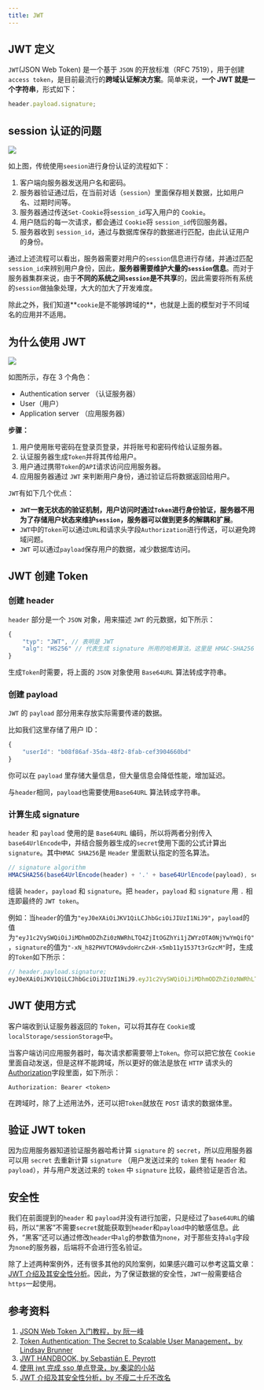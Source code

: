 ```yaml
---
title: JWT
---
```


## JWT 定义

`JWT`(JSON Web Token) 是一个基于 `JSON` 的开放标准（RFC 7519），用于创建`access token`，是目前最流行的**跨域认证解决方案**。简单来说，**一个 JWT 就是一个字符串**，形式如下：

```js
header.payload.signature;
```

## session 认证的问题

<Img w="600" src="https://cosmos-x.oss-cn-hangzhou.aliyuncs.com/CKdYzW.png" />

如上图，传统使用`seesion`进行身份认证的流程如下：

1. 客户端向服务器发送用户名和密码。
2. 服务器验证通过后，在当前对话（`session`）里面保存相关数据，比如用户名、过期时间等。
3. 服务器通过传送`Set-Cookie`将`session_id`写入用户的 `Cookie`。
4. 用户随后的每一次请求，都会通过 `Cookie`将 `session_id`传回服务器。
5. 服务器收到 `session_id`，通过与数据库保存的数据进行匹配，由此认证用户的身份。

通过上述流程可以看出，服务器需要对用户的`session`信息进行存储，并通过匹配`session_id`来辨别用户身份，因此，**服务器需要维护大量的`session`信息**。而对于服务器集群来说，由于**不同的系统之间`session`是不共享**的，因此需要将所有系统的`session`做抽象处理，大大的加大了开发难度。

除此之外，我们知道**`cookie`是不能够跨域的**，也就是上面的模型对于不同域名的应用并不适用。

## 为什么使用 JWT

<Img w="600" legend="JWT-Token认证流程" src="https://cosmos-x.oss-cn-hangzhou.aliyuncs.com/UFPIq3.png" />

如图所示，存在 3 个角色：

- Authentication server （认证服务器）
- User（用户）
- Application server （应用服务器）

**步骤：**

1. 用户使用账号密码在登录页登录，并将账号和密码传给认证服务器。
2. 认证服务器生成`Token`并将其传给用户。
3. 用户通过携带`Token`的`API`请求访问应用服务器。
4. 应用服务器通过 `JWT` 来判断用户身份，通过验证后将数据返回给用户。

`JWT`有如下几个优点：

- **`JWT`一套无状态的验证机制，用户访问时通过`Token`进行身份验证，服务器不用为了存储用户状态来维护`session`，服务器可以做到更多的解耦和扩展**。
- `JWT`中的`Token`可以通过`URL`和请求头字段`Authorization`进行传送，可以避免跨域问题。
- `JWT` 可以通过`payload`保存用户的数据，减少数据库访问。

## JWT 创建 Token

### 创建 header

`header` 部分是一个 `JSON` 对象，用来描述 `JWT` 的元数据，如下所示：

```js
{
    "typ": "JWT", // 表明是 JWT
    "alg": "HS256" // 代表生成 signature 所用的哈希算法，这里是 HMAC-SHA256
}
```

生成`Token`时需要，将上面的 `JSON` 对象使用 `Base64URL` 算法转成字符串。

### 创建 payload

`JWT` 的 `payload` 部分用来存放实际需要传递的数据。

比如我们这里存储了用户 ID：

```js
{
    "userId": "b08f86af-35da-48f2-8fab-cef3904660bd"
}
```

你可以在 `payload` 里存储大量信息，但大量信息会降低性能，增加延迟。

与`header`相同，`payload`也需要使用`Base64URL` 算法转成字符串。

### 计算生成 signature

`header` 和 `payload` 使用的是 `Base64URL` 编码，所以将两者分别传入`base64UrlEncode`中，并结合服务器生成的`secret`使用下面的公式计算出`signature`。其中`HMAC SHA256`是 `Header` 里面默认指定的签名算法。

```js
// signature algorithm
HMACSHA256(base64UrlEncode(header) + '.' + base64UrlEncode(payload), secret);
```

组装 `header`，`payload` 和 `signature`。把 `header`，`payload` 和 `signature` 用 `.` 相连即最终的 `JWT token`。

例如：当`header`的值为`"eyJ0eXAiOiJKV1QiLCJhbGciOiJIUzI1NiJ9"`，`payload`的值为`"eyJ1c2VySWQiOiJiMDhmODZhZi0zNWRhLTQ4ZjItOGZhYi1jZWYzOTA0NjYwYmQifQ"`，`signature`的值为`"-xN_h82PHVTCMA9vdoHrcZxH-x5mb11y1537t3rGzcM"`时，生成的`Token`如下所示：

```js
// header.payload.signature;
eyJ0eXAiOiJKV1QiLCJhbGciOiJIUzI1NiJ9.eyJ1c2VySWQiOiJiMDhmODZhZi0zNWRhLTQ4ZjItOGZhYi1jZWYzOTA0NjYwYmQifQ.-xN_h82PHVTCMA9vdoHrcZxH-x5mb11y1537t3rGzcM
```

## JWT 使用方式

客户端收到认证服务器返回的 `Token`，可以将其存在 `Cookie`或`localStorage/sessionStorage`中。

当客户端访问应用服务器时，每次请求都需要带上`Token`。你可以把它放在 `Cookie` 里面自动发送，但是这样不能跨域，所以更好的做法是放在 `HTTP` 请求头的[Authorization](/docs/http/5.http-headers/request-header#authorization)字段里面，如下所示：

```
Authorization: Bearer <token>
```

在跨域时，除了上述用法外，还可以把`Token`就放在 `POST` 请求的数据体里。

## 验证 JWT token

因为应用服务器知道验证服务器哈希计算 `signature` 的 `secret`，所以应用服务器可以用 `secret` 去重新计算 `signature` （用户发送过来的 `token` 里有 `header` 和 `payload`），并与用户发送过来的 `token` 中 `signature` 比较，最终验证是否合法。

## 安全性

我们在前面提到的`header` 和 `payload`并没有进行加密，只是经过了`base64URL`的编码，所以“黑客”不需要`secret`就能获取到`header`和`payload`中的敏感信息。此外，“黑客”还可以通过修改`header`中`alg`的参数值为`none`，对于那些支持`alg`字段为`none`的服务器，后端将不会进行签名验证。

除了上述两种案例外，还有很多其他的风险案例，如果感兴趣可以参考这篇文章：[JWT 介绍及其安全性分析](https://www.freebuf.com/vuls/219056.html)。因此，为了保证数据的安全性，`JWT`一般需要结合`https`一起使用。

## 参考资料

1. [JSON Web Token 入门教程，by 阮一峰](http://www.ruanyifeng.com/blog/2018/07/json_web_token-tutorial.html)
2. [Token Authentication: The Secret to Scalable User Management，by Lindsay Brunner](https://stormpath.com/blog/token-authentication-scalable-user-mgmt)
3. [JWT HANDBOOK, by Sebastián E. Peyrott](https://www.fomasgroup.com/Portals/0/MgmNewsDocuments/jwt-handbook.pdf)
4. [使用 jwt 完成 sso 单点登录，by 秦梁的小站](https://bestqliang.com/2018/06/02/%E4%BD%BF%E7%94%A8jwt%E5%AE%8C%E6%88%90sso%E5%8D%95%E7%82%B9%E7%99%BB%E5%BD%95/)
5. [JWT 介绍及其安全性分析，by 不瘦二十斤不改名](https://www.freebuf.com/vuls/219056.html)
